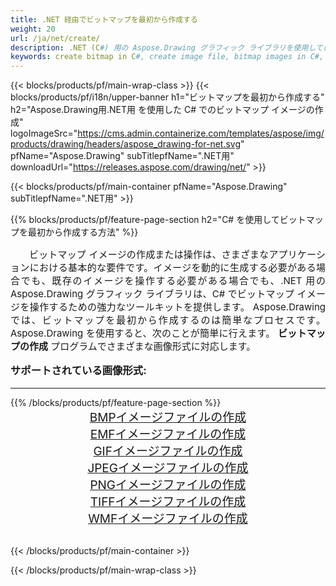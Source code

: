 ```yaml
---
title: .NET 経由でビットマップを最初から作成する
weight: 20
url: /ja/net/create/
description: .NET (C#) 用の Aspose.Drawing グラフィック ライブラリを使用してビットマップを最初から作成する
keywords: create bitmap in C#, create image file, bitmap images in C#, bitmap from scratch, graphic library .NET用, generate images
---
```


{{< blocks/products/pf/main-wrap-class >}}
{{< blocks/products/pf/i18n/upper-banner h1="ビットマップを最初から作成する" h2="Aspose.Drawing用.NET用 を使用した C# でのビットマップ イメージの作成" logoImageSrc="https://cms.admin.containerize.com/templates/aspose/img/products/drawing/headers/aspose_drawing-for-net.svg" pfName="Aspose.Drawing" subTitlepfName=".NET用" downloadUrl="https://releases.aspose.com/drawing/net/" >}}

{{< blocks/products/pf/main-container pfName="Aspose.Drawing" subTitlepfName=".NET用" >}}

{{% blocks/products/pf/feature-page-section  h2="C# を使用してビットマップを最初から作成する方法" %}}
<p align="justify" style="text-indent:2em;font-size:15px;">
ビットマップ イメージの作成または操作は、さまざまなアプリケーションにおける基本的な要件です。イメージを動的に生成する必要がある場合でも、既存のイメージを操作する必要がある場合でも、.NET 用の Aspose.Drawing グラフィック ライブラリは、C# でビットマップ イメージを操作するための強力なツールキットを提供します。 Aspose.Drawing では、ビットマップを最初から作成するのは簡単なプロセスです。 Aspose.Drawing を使用すると、次のことが簡単に行えます。 <b>ビットマップの作成</b> プログラムでさまざまな画像形式に対応します。
</p>

<h3 style="margin-top:16px;">
サポートされている画像形式:
</h3>

<hr/>
{{% /blocks/products/pf/feature-page-section %}}
<div class="container-fluid productfamilypage bg-gray">
    <div class="convertypes bg-gray agp-content section">
        <div class="container">
		    <div class="row other-converters" style="gap: 10px;font-size: 19px;text-align:center;">
		        <div class='col-md-3 other-converter remove-lp remove-rp'><a href="bmp/" style="padding:15px;">BMPイメージファイルの作成</a></div>
                <div class='col-md-3 other-converter remove-lp remove-rp'><a href="emf/" style="padding:15px;">EMFイメージファイルの作成</a></div>
                <div class='col-md-3 other-converter remove-lp remove-rp'><a href="gif/" style="padding:15px;">GIFイメージファイルの作成</a></div>
                <div class='col-md-3 other-converter remove-lp remove-rp'><a href="jpeg/" style="padding:15px;">JPEGイメージファイルの作成</a></div>
                <div class='col-md-3 other-converter remove-lp remove-rp'><a href="png/" style="padding:15px;">PNGイメージファイルの作成</a></div>
                <div class='col-md-3 other-converter remove-lp remove-rp'><a href="tiff/" style="padding:15px;">TIFFイメージファイルの作成</a></div>
                <div class='col-md-3 other-converter remove-lp remove-rp'><a href="wmf/" style="padding:15px;">WMFイメージファイルの作成</a></div>
            </div>
        </div>
    </div>
</div>
<br/>

{{< /blocks/products/pf/main-container >}}

{{< /blocks/products/pf/main-wrap-class >}}
